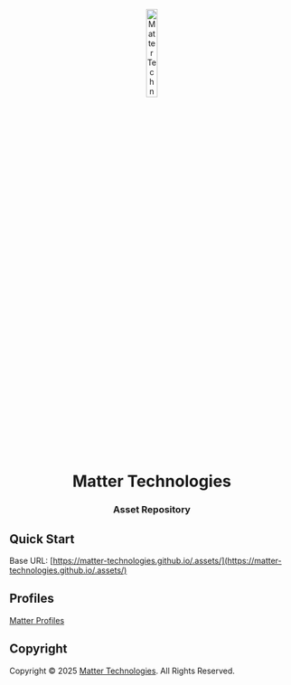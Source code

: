 <p align="center">
    <img src="https://matter-technologies.github.io/.assets/image/logo/matter-logo_light.png" width="20%" alt="Matter Technologies Logo">
</p>
<h1 align='center' style='border-bottom: none;'>Matter Technologies</h1>
<h3 align='center'>Asset Repository</h3>


## Quick Start

Base URL: [https://matter-technologies.github.io/.assets/](https://matter-technologies.github.io/.assets/)



## Profiles

[Matter Profiles](https://docs.google.com/spreadsheets/d/e/2PACX-1vQjUxeQQryTqZKKTMS2lZ66o_TCv2TIeKpAYYtCFLl4fQJ6EEO9SuOa4lxFG4uSkKu6Vmqq1GD8_WnJ/pubhtml)






## Copyright

Copyright &copy; 2025 [Matter Technologies](https://www.matter.tech/ "Matter Technologies"). All Rights Reserved.